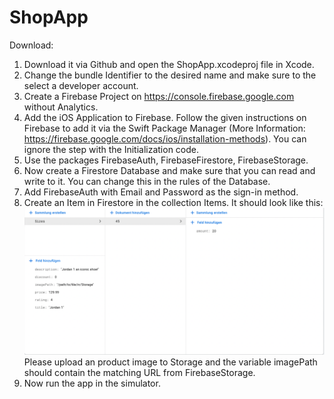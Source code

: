 # ShopApp

Download:<br/>
1. Download it via Github and open the ShopApp.xcodeproj file in Xcode.
2. Change the bundle Identifier to the desired name and make sure to the select a developer account.
3. Create a Firebase Project on https://console.firebase.google.com without Analytics.
4. Add the iOS Application to Firebase. Follow the given instructions on Firebase to add it via the Swift Package Manager (More Information: https://firebase.google.com/docs/ios/installation-methods). You can ignore the step with the Initialization code.
5. Use the packages FirebaseAuth, FirebaseFirestore, FirebaseStorage.
6. Now create a Firestore Database and make sure that you can read and write to it. You can change this in the rules of the Database.
7. Add FirebaseAuth with Email and Password as the sign-in method.
8. Create an Item in Firestore in the collection Items. It should look like this: ![](https://github.com/comhendrik/ShopApp/blob/main/explanationImage.png) Please upload an product image to Storage and the variable imagePath should contain the matching URL from FirebaseStorage.
9. Now run the app in the simulator.

